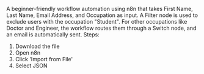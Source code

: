 A beginner-friendly workflow automation using n8n that takes First Name, Last Name, Email Address, and Occupation as input. A Filter node is used to exclude users with the occupation "Student". For other occupations like Doctor and Engineer, the workflow routes them through a Switch node, and an email is automatically sent.
Steps: 
1. Download the file
2. Open n8n
3. Click 'Import from File'
4. Select JSON
